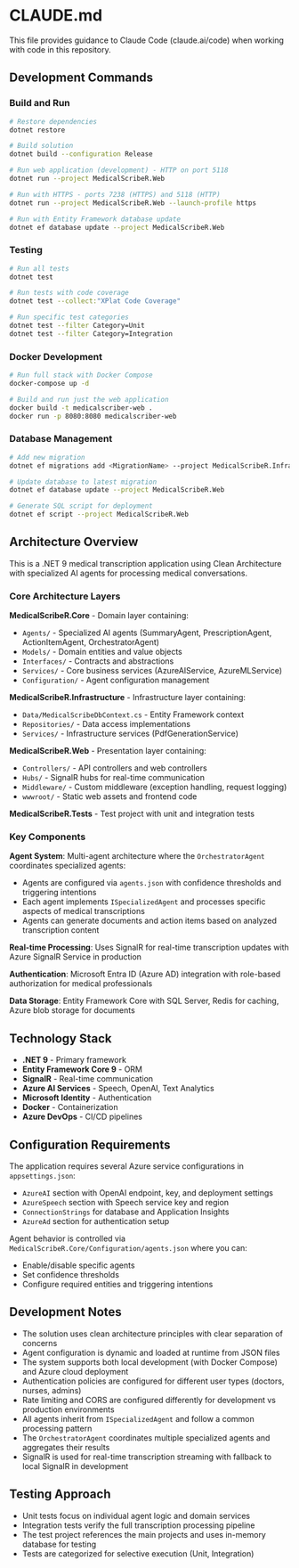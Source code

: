 # CLAUDE.md

This file provides guidance to Claude Code (claude.ai/code) when working with code in this repository.

## Development Commands

### Build and Run
```bash
# Restore dependencies
dotnet restore

# Build solution
dotnet build --configuration Release

# Run web application (development) - HTTP on port 5118
dotnet run --project MedicalScribeR.Web

# Run with HTTPS - ports 7238 (HTTPS) and 5118 (HTTP)
dotnet run --project MedicalScribeR.Web --launch-profile https

# Run with Entity Framework database update
dotnet ef database update --project MedicalScribeR.Web
```

### Testing
```bash
# Run all tests
dotnet test

# Run tests with code coverage
dotnet test --collect:"XPlat Code Coverage"

# Run specific test categories
dotnet test --filter Category=Unit
dotnet test --filter Category=Integration
```

### Docker Development
```bash
# Run full stack with Docker Compose
docker-compose up -d

# Build and run just the web application
docker build -t medicalscriber-web .
docker run -p 8080:8080 medicalscriber-web
```

### Database Management
```bash
# Add new migration
dotnet ef migrations add <MigrationName> --project MedicalScribeR.Infrastructure --startup-project MedicalScribeR.Web

# Update database to latest migration
dotnet ef database update --project MedicalScribeR.Web

# Generate SQL script for deployment
dotnet ef script --project MedicalScribeR.Web
```

## Architecture Overview

This is a .NET 9 medical transcription application using Clean Architecture with specialized AI agents for processing medical conversations.

### Core Architecture Layers

**MedicalScribeR.Core** - Domain layer containing:
- `Agents/` - Specialized AI agents (SummaryAgent, PrescriptionAgent, ActionItemAgent, OrchestratorAgent)
- `Models/` - Domain entities and value objects
- `Interfaces/` - Contracts and abstractions
- `Services/` - Core business services (AzureAIService, AzureMLService)
- `Configuration/` - Agent configuration management

**MedicalScribeR.Infrastructure** - Infrastructure layer containing:
- `Data/MedicalScribeDbContext.cs` - Entity Framework context
- `Repositories/` - Data access implementations
- `Services/` - Infrastructure services (PdfGenerationService)

**MedicalScribeR.Web** - Presentation layer containing:
- `Controllers/` - API controllers and web controllers
- `Hubs/` - SignalR hubs for real-time communication
- `Middleware/` - Custom middleware (exception handling, request logging)
- `wwwroot/` - Static web assets and frontend code

**MedicalScribeR.Tests** - Test project with unit and integration tests

### Key Components

**Agent System**: Multi-agent architecture where the `OrchestratorAgent` coordinates specialized agents:
- Agents are configured via `agents.json` with confidence thresholds and triggering intentions
- Each agent implements `ISpecializedAgent` and processes specific aspects of medical transcriptions
- Agents can generate documents and action items based on analyzed transcription content

**Real-time Processing**: Uses SignalR for real-time transcription updates with Azure SignalR Service in production

**Authentication**: Microsoft Entra ID (Azure AD) integration with role-based authorization for medical professionals

**Data Storage**: Entity Framework Core with SQL Server, Redis for caching, Azure blob storage for documents

## Technology Stack

- **.NET 9** - Primary framework
- **Entity Framework Core 9** - ORM
- **SignalR** - Real-time communication
- **Azure AI Services** - Speech, OpenAI, Text Analytics
- **Microsoft Identity** - Authentication
- **Docker** - Containerization
- **Azure DevOps** - CI/CD pipelines

## Configuration Requirements

The application requires several Azure service configurations in `appsettings.json`:

- `AzureAI` section with OpenAI endpoint, key, and deployment settings
- `AzureSpeech` section with Speech service key and region
- `ConnectionStrings` for database and Application Insights
- `AzureAd` section for authentication setup

Agent behavior is controlled via `MedicalScribeR.Core/Configuration/agents.json` where you can:
- Enable/disable specific agents
- Set confidence thresholds
- Configure required entities and triggering intentions

## Development Notes

- The solution uses clean architecture principles with clear separation of concerns
- Agent configuration is dynamic and loaded at runtime from JSON files
- The system supports both local development (with Docker Compose) and Azure cloud deployment
- Authentication policies are configured for different user types (doctors, nurses, admins)
- Rate limiting and CORS are configured differently for development vs production environments
- All agents inherit from `ISpecializedAgent` and follow a common processing pattern
- The `OrchestratorAgent` coordinates multiple specialized agents and aggregates their results
- SignalR is used for real-time transcription streaming with fallback to local SignalR in development

## Testing Approach

- Unit tests focus on individual agent logic and domain services
- Integration tests verify the full transcription processing pipeline
- The test project references the main projects and uses in-memory database for testing
- Tests are categorized for selective execution (Unit, Integration)